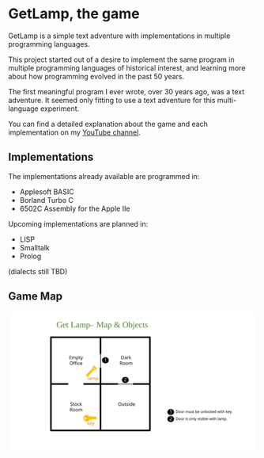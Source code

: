 # GetLamp, the game
GetLamp is a simple text adventure with implementations in multiple programming languages.

This project started out of a desire to implement the same program in multiple programming languages of historical interest, and learning more about how programming evolved in the past 50 years.

The first meaningful program I ever wrote, over 30 years ago, was a text adventure. It seemed only fitting to use a text adventure for this multi-language experiment.

You can find a detailed explanation about the game and each implementation on my [YouTube channel](https://youtube.com/@TacianoPerez).

## Implementations

The implementations already available are programmed in:
- Applesoft BASIC
- Borland Turbo C
- 6502C Assembly for the Apple IIe

Upcoming implementations are planned in:
- LISP
- Smalltalk
- Prolog

(dialects still TBD)

## Game Map

![Game Map](getlamp-map.svg)